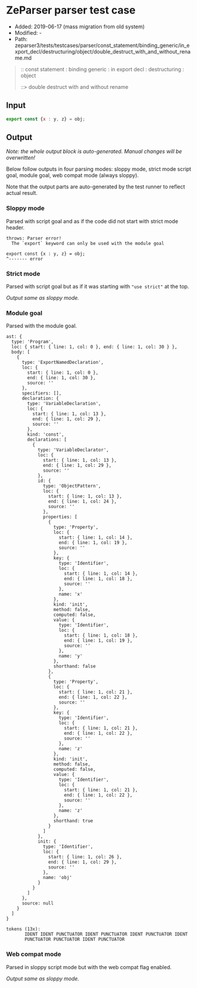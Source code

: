 # ZeParser parser test case

- Added: 2019-06-17 (mass migration from old system)
- Modified: -
- Path: zeparser3/tests/testcases/parser/const_statement/binding_generic/in_export_decl/destructuring/object/double_destruct_with_and_without_rename.md

> :: const statement : binding generic : in export decl : destructuring : object
>
> ::> double destruct with and without rename

## Input

`````js
export const {x : y, z} = obj;
`````

## Output

_Note: the whole output block is auto-generated. Manual changes will be overwritten!_

Below follow outputs in four parsing modes: sloppy mode, strict mode script goal, module goal, web compat mode (always sloppy).

Note that the output parts are auto-generated by the test runner to reflect actual result.

### Sloppy mode

Parsed with script goal and as if the code did not start with strict mode header.

`````
throws: Parser error!
  The `export` keyword can only be used with the module goal

export const {x : y, z} = obj;
^------- error
`````

### Strict mode

Parsed with script goal but as if it was starting with `"use strict"` at the top.

_Output same as sloppy mode._

### Module goal

Parsed with the module goal.

`````
ast: {
  type: 'Program',
  loc: { start: { line: 1, col: 0 }, end: { line: 1, col: 30 } },
  body: [
    {
      type: 'ExportNamedDeclaration',
      loc: {
        start: { line: 1, col: 0 },
        end: { line: 1, col: 30 },
        source: ''
      },
      specifiers: [],
      declaration: {
        type: 'VariableDeclaration',
        loc: {
          start: { line: 1, col: 13 },
          end: { line: 1, col: 29 },
          source: ''
        },
        kind: 'const',
        declarations: [
          {
            type: 'VariableDeclarator',
            loc: {
              start: { line: 1, col: 13 },
              end: { line: 1, col: 29 },
              source: ''
            },
            id: {
              type: 'ObjectPattern',
              loc: {
                start: { line: 1, col: 13 },
                end: { line: 1, col: 24 },
                source: ''
              },
              properties: [
                {
                  type: 'Property',
                  loc: {
                    start: { line: 1, col: 14 },
                    end: { line: 1, col: 19 },
                    source: ''
                  },
                  key: {
                    type: 'Identifier',
                    loc: {
                      start: { line: 1, col: 14 },
                      end: { line: 1, col: 18 },
                      source: ''
                    },
                    name: 'x'
                  },
                  kind: 'init',
                  method: false,
                  computed: false,
                  value: {
                    type: 'Identifier',
                    loc: {
                      start: { line: 1, col: 18 },
                      end: { line: 1, col: 19 },
                      source: ''
                    },
                    name: 'y'
                  },
                  shorthand: false
                },
                {
                  type: 'Property',
                  loc: {
                    start: { line: 1, col: 21 },
                    end: { line: 1, col: 22 },
                    source: ''
                  },
                  key: {
                    type: 'Identifier',
                    loc: {
                      start: { line: 1, col: 21 },
                      end: { line: 1, col: 22 },
                      source: ''
                    },
                    name: 'z'
                  },
                  kind: 'init',
                  method: false,
                  computed: false,
                  value: {
                    type: 'Identifier',
                    loc: {
                      start: { line: 1, col: 21 },
                      end: { line: 1, col: 22 },
                      source: ''
                    },
                    name: 'z'
                  },
                  shorthand: true
                }
              ]
            },
            init: {
              type: 'Identifier',
              loc: {
                start: { line: 1, col: 26 },
                end: { line: 1, col: 29 },
                source: ''
              },
              name: 'obj'
            }
          }
        ]
      },
      source: null
    }
  ]
}

tokens (13x):
       IDENT IDENT PUNCTUATOR IDENT PUNCTUATOR IDENT PUNCTUATOR IDENT
       PUNCTUATOR PUNCTUATOR IDENT PUNCTUATOR
`````


### Web compat mode

Parsed in sloppy script mode but with the web compat flag enabled.

_Output same as sloppy mode._
